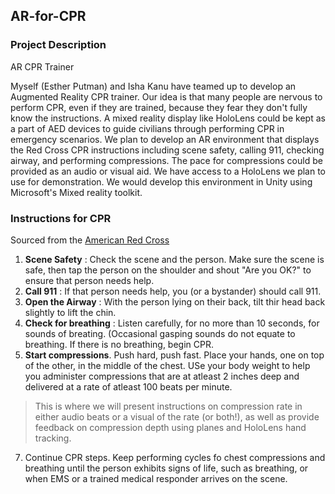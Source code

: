## AR-for-CPR

### Project Description
AR CPR Trainer

Myself (Esther Putman) and Isha Kanu have teamed up to develop an Augmented Reality CPR trainer. Our idea is that many people are nervous to perform CPR, even if they are trained, because they fear they don't fully know the instructions. A mixed reality display like HoloLens could be kept as a part of AED devices to guide civilians through performing CPR in emergency scenarios. We plan to develop an AR environment that displays the Red Cross CPR instructions including scene safety, calling 911, checking airway, and performing compressions. The pace for compressions could be provided as an audio or visual aid. We have access to a HoloLens we plan to use for demonstration. We would develop this environment in Unity using Microsoft's Mixed reality toolkit.

### Instructions for CPR
Sourced from the [American Red Cross](https://www.redcross.org/take-a-class/cpr/performing-cpr/cpr-steps)

1. **Scene Safety** : Check the scene and the person. Make sure the scene is safe, then tap the person on the shoulder and shout "Are you OK?" to ensure that person needs help.
2. **Call 911** : If that person needs help, you (or a bystander) should call 911. 
3. **Open the Airway** : With the person lying on their back, tilt thir head back slightly to lift the chin.
4. **Check for breathing** : Listen carefully, for no more than 10 seconds, for sounds of breating. (Occasional gasping sounds do not equate to breathing. If there is no breathing, begin CPR.
5. **Start compressions**. Push hard, push fast. Place your hands, one on top of the other, in the middle of the chest. USe your body weight to help you administer compressions that are at atleast 2 inches deep and delivered at a rate of atleast 100 beats per minute.
> This is where we will present instructions on compression rate in either audio beats or a visual of the rate (or both!), as well as provide feedback on compression depth using planes and HoloLens hand tracking.
7. Continue CPR steps. Keep performing cycles fo chest compressions and breathing until the person exhibits signs of life, such as breathing, or when EMS or a trained medical responder arrives on the scene.
